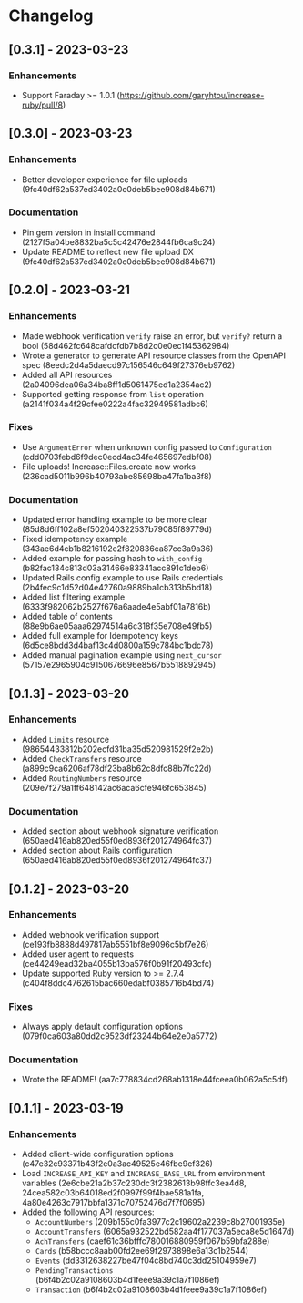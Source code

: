 # Changelog

## [0.3.1] - 2023-03-23

### Enhancements

- Support Faraday >= 1.0.1 (https://github.com/garyhtou/increase-ruby/pull/8)


## [0.3.0] - 2023-03-23

### Enhancements

- Better developer experience for file uploads (9fc40df62a537ed3402a0c0deb5bee908d84b671)

### Documentation

- Pin gem version in install command (2127f5a04be8832ba5c5c42476e2844fb6ca9c24)
- Update README to reflect new file upload DX (9fc40df62a537ed3402a0c0deb5bee908d84b671)


## [0.2.0] - 2023-03-21

### Enhancements

- Made webhook verification `verify` raise an error, but `verify?` return a bool (58d462fc648cafdcfdb7b8d2c0e0ec1f45362984)
- Wrote a generator to generate API resource classes from the OpenAPI spec (8eedc2d4a5daecd97c156546c649f27376eb9762)
- Added all API resources (2a04096dea06a34ba8ff1d5061475ed1a2354ac2)
- Supported getting response from `list` operation (a2141f034a4f29cfee0222a4fac32949581adbc6)

### Fixes

- Use `ArgumentError` when unknown config passed to `Configuration` (cdd0703febd6f9dec0ecd4ac34fe465697edbf08)
- File uploads! Increase::Files.create now works (236cad5011b996b40793abe85698ba47fa1ba3f8)

### Documentation

- Updated error handling example to be more clear (85d8d6ff102a8ef502040322537b79085f89779d)
- Fixed idempotency example (343ae6d4cb1b8216192e2f820836ca87cc3a9a36)
- Added example for passing hash to `with_config` (b82fac134c813d03a31466e83341acc891c1deb6)
- Updated Rails config example to use Rails credentials (2b4fec9c1d52d04e42760a9889ba1cb313b5bd18)
- Added list filtering example (6333f982062b2527f676a6aade4e5abf01a7816b)
- Added table of contents (88e9b6ae05aaa62974514a6c318f35e708e49fb5)
- Added full example for Idempotency keys (6d5ce8bdd3d4baf13c4d0800a159c784bc1bdc78)
- Added manual pagination example using `next_cursor` (57157e2965904c9150676696e8567b5518892945)


## [0.1.3] - 2023-03-20

### Enhancements

- Added `Limits` resource (98654433812b202ecfd31ba35d520981529f2e2b)
- Added `CheckTransfers` resource (a899c9ca6206af78df23ba8b62c8dfc88b7fc22d)
- Added `RoutingNumbers` resource (209e7f279a1ff648142ac6aca6cfe946fc653845)

### Documentation

- Added section about webhook signature verification (650aed416ab820ed55f0ed8936f201274964fc37)
- Added section about Rails configuration (650aed416ab820ed55f0ed8936f201274964fc37)

## [0.1.2] - 2023-03-20

### Enhancements

- Added webhook verification support (ce193fb8888d497817ab5551bf8e9096c5bf7e26)
- Added user agent to requests (ce44249ead32ba4055b13ba576f0b91f20493cfc)
- Update supported Ruby version to >= 2.7.4 (c404f8ddc4762615bac660edabf0385716b4bd74)

### Fixes

- Always apply default configuration options (079f0ca603a80dd2c9523df23244b64e2e0a5772)

### Documentation

- Wrote the README! (aa7c778834cd268ab1318e44fceea0b062a5c5df)


## [0.1.1] - 2023-03-19

### Enhancements
- Added client-wide configuration options (c47e32c93371b43f2e0a3ac49525e46fbe9ef326)
- Load `INCREASE_API_KEY` and `INCREASE_BASE_URL` from environment variables (2e6cbe21a2b37c230dc3f2382613b98ffc3ea4d8, 24cea582c03b64018ed2f0997f99f4bae581a1fa, 4a80e4263c7917bbfa1371c70752476d7f7f0695)
- Added the following API resources:
  - `AccountNumbers` (209b155c0fa3977c2c19602a2239c8b27001935e)
  - `AccountTransfers` (6065a932522bd582aa4f177037a5eca8e5d1647d)
  - `AchTransfers` (caef61c36bfffc780016880959f067b59bfa288e)
  - `Cards` (b58bccc8aab00fd2ee69f2973898e6a13c1b2544)
  - `Events` (dd3312638227be47f04c8bd740c3dd25104959e7)
  - `PendingTransactions` (b6f4b2c02a9108603b4d1feee9a39c1a7f1086ef)
  - `Transaction` (b6f4b2c02a9108603b4d1feee9a39c1a7f1086ef)
